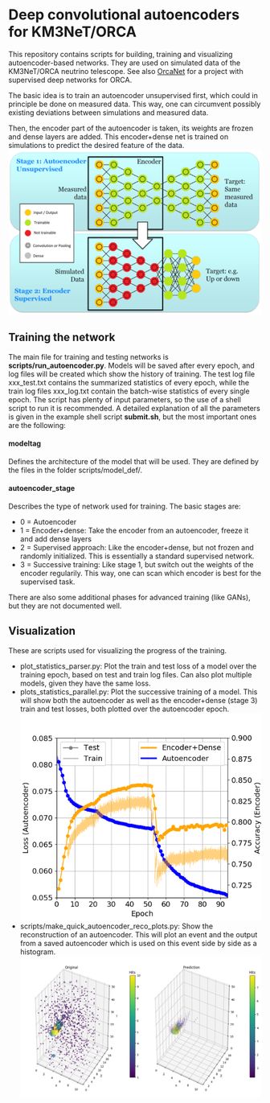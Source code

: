 # Deep convolutional autoencoders for KM3NeT/ORCA
This repository contains scripts for building, training and visualizing autoencoder-based networks. 
They are used on simulated data of the KM3NeT/ORCA neutrino telescope.
See also [OrcaNet](https://github.com/ViaFerrata/OrcaNet) for a project with supervised deep networks for ORCA.

The basic idea is to train an autoencoder unsupervised first, which could in principle be done on measured data. 
This way, one can circumvent possibly existing deviations between simulations and measured data.

Then, the encoder part of the autoencoder is taken, its weights are frozen and dense layers are added. 
This encoder+dense net is trained on simulations to predict the desired feature of the data.
![Autoencoder training procedure](results/plots/readme_examples/autoencoder_principle.png?raw=true "Autoencoder training procedure")

## Training the network
The main file for training and testing networks is **scripts/run_autoencoder.py**. 
Models will be saved after every epoch, and log files will be created which show the history of training. 
The test log file xxx_test.txt contains the summarized statistics of every epoch, while the train log files xxx_log.txt contain the batch-wise statistics of every single epoch.
The script has plenty of input parameters, so the use of a shell script to run it is recommended.
A detailed explanation of all the parameters is given in the example shell script **submit.sh**, but the most important ones are the following:

#### modeltag
Defines the architecture of the model that will be used. They are defined by the files in the folder scripts/model_def/.

#### autoencoder_stage
Describes the type of network used for training. The basic stages are:
- 0 = Autoencoder
- 1 = Encoder+dense: Take the encoder from an autoencoder, freeze it and add dense layers 
- 2 = Supervised approach: Like the encoder+dense, but not frozen and randomly initialized. This is essentially a standard supervised network.
- 3 = Successive training: Like stage 1, but switch out the weights of the encoder regularily. This way, one can scan which encoder is best for the supervised task.

There are also some additional phases for advanced training (like GANs), but they are not documented well.

## Visualization
These are scripts used for visualizing the progress of the training.

- plot_statistics_parser.py: Plot the train and test loss of a model over the training epoch, based on test and train log files. Can also plot multiple models, given they have the same loss.
- plots_statistics_parallel.py: Plot the successive training of a model. This will show both the autoencoder as well as the encoder+dense (stage 3) train and test losses, both plotted over the autoencoder epoch. ![Shows the performance of an autoencoder and the corresponding encoder+dense network during training.|50%](results/plots/readme_examples/statistics_parallel_trained_vgg_5_morefilter_autoencoder_supervised_parallel_up_down_test.png?raw=true "Successive training history")
- scripts/make_quick_autoencoder_reco_plots.py: Show the reconstruction of an autoencoder. This will plot an event and the output from a saved autoencoder which is used on this event side by side as a histogram. ![Autoencoder reconstruction at an early point during training.|50%](results/plots/readme_examples/AE_vgg_3_epoch_10_reko.png?raw=true "Reconstruction")

